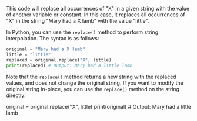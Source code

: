 This code will replace all occurrences of "X" in a given string with the value of another variable or constant. In this case, it replaces all occurrences of "X" in the string "Mary had a X lamb" with the value "little".

In Python, you can use the `replace()` method to perform string interpolation. The syntax is as follows:
```python
original = "Mary had a X lamb"
little = "little"
replaced = original.replace("X", little)
print(replaced) # Output: Mary had a little lamb
```
Note that the `replace()` method returns a new string with the replaced values, and does not change the original string. If you want to modify the original string in-place, you can use the `replace()` method on the string directly:

original = original.replace("X", little)
print(original) # Output: Mary had a little lamb

